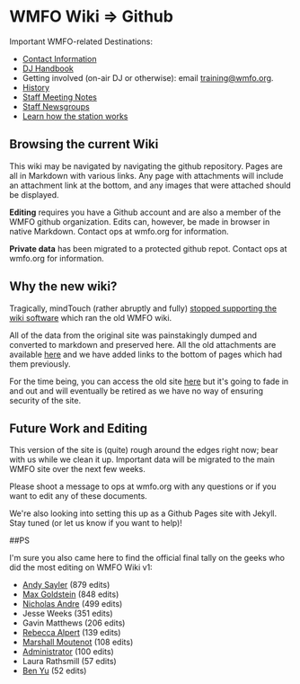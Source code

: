 WMFO Wiki => Github
===================
Important WMFO-related Destinations:
- [Contact Information](http://www.wmfo.org/?page_id=2)
- [DJ Handbook](https://wiki-files.wmfo.org/Staff_Info/DJ_Handbook/)
- Getting involved (on-air DJ or otherwise): email training@wmfo.org.
- [History](https://github.com/WMFO/wiki/blob/master/About_WMFO/Station_History.md)
- [Staff Meeting Notes](https://legacy-wiki.wmfo.org/Staff_Info/Staff_Meetings)
- [Staff Newsgroups](https://github.com/wmfo/wiki/blob/master/Staff_Info/Staff_Newsgroups.md)
- [Learn how the station works](https://wiki.wmfo.org/ops-README)

## Browsing the current Wiki

This wiki may be navigated by navigating the github repository. Pages are all in Markdown with various links. Any page with attachments will include an attachment link at the bottom, and any images that were attached should be displayed.

**Editing** requires you have a Github account and are also a member of the WMFO github organization. Edits can, however, be made in browser in native Markdown. Contact ops at wmfo.org for information.

**Private data** has been migrated to a protected github repot. Contact ops at wmfo.org for information.

## Why the new wiki?

Tragically, mindTouch (rather abruptly and fully) [stopped supporting the wiki software](https://www.mindtouch.com/blog/2013/04/09/mindtouch-core-and-platform-this-is-the-end-beautiful-friend) which ran the old WMFO wiki.

All of the data from the original site was painstakingly dumped and converted to markdown and preserved here. All the old attachments are available [here](http://wiki-files.wmfo.org) and we have added links to the bottom of pages which had them previously.

For the time being, you can access the old site [here](https://legacy-wiki.wmfo.org) but it's going to fade in and out and will eventually be retired as we have no way of ensuring security of the site.

## Future Work and Editing

This version of the site is (quite) rough around the edges right now; bear with us while we clean it up. Important data will be migrated to the main WMFO site over the next few weeks.

Please shoot a message to ops at wmfo.org with any questions or if you want to edit any of these documents.

We're also looking into setting this up as a Github Pages site with Jekyll. Stay tuned (or let us know if you want to help)!

##PS

I'm sure you also came here to find the official final tally on the geeks who did the most editing on WMFO Wiki v1:

+ [Andy Sayler](https://github.com/asayler) (879 edits)
+ [Max Goldstein](https://github.com/mgold) (848 edits)
+ [Nicholas Andre](https://github.com/nickandre) (499 edits)
+ Jesse Weeks (351 edits)
+ Gavin Matthews (206 edits)
+ [Rebecca Alpert](https://github.com/rebeccaalpert) (139 edits)
+ [Marshall Moutenot](https://github.com/mmoutenot) (108 edits)
+ [Administrator](https://github.com/wmfo-ops) (100 edits)
+ Laura Rathsmill (57 edits)
+ [Ben Yu](https://github.com/byu146) (52 edits)
